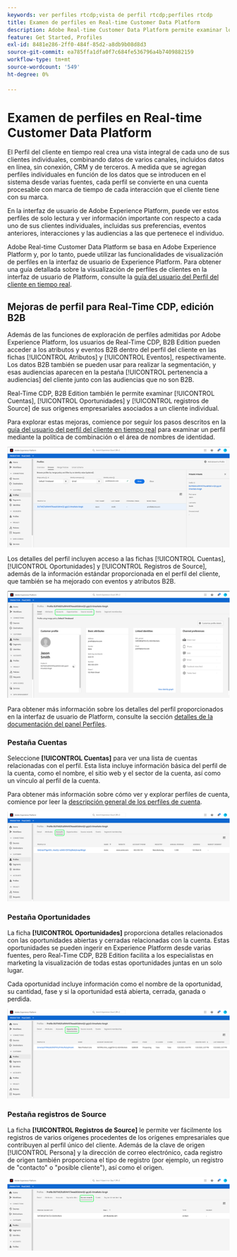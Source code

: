 ```yaml
---
keywords: ver perfiles rtcdp;vista de perfil rtcdp;perfiles rtcdp
title: Examen de perfiles en Real-time Customer Data Platform
description: Adobe Real-time Customer Data Platform permite examinar los datos del perfil del cliente en tiempo real mediante la interfaz de usuario de Adobe Experience Platform.
feature: Get Started, Profiles
exl-id: 8481e286-2ff0-484f-85d2-a8db9b08d8d3
source-git-commit: ea785ffa1dfa0f7c684fe536796a4b7409882159
workflow-type: tm+mt
source-wordcount: '549'
ht-degree: 0%

---
```



# Examen de perfiles en Real-time Customer Data Platform

El Perfil del cliente en tiempo real crea una vista integral de cada uno de sus clientes individuales, combinando datos de varios canales, incluidos datos en línea, sin conexión, CRM y de terceros. A medida que se agregan perfiles individuales en función de los datos que se introducen en el sistema desde varias fuentes, cada perfil se convierte en una cuenta procesable con marca de tiempo de cada interacción que el cliente tiene con su marca.

En la interfaz de usuario de Adobe Experience Platform, puede ver estos perfiles de solo lectura y ver información importante con respecto a cada uno de sus clientes individuales, incluidas sus preferencias, eventos anteriores, interacciones y las audiencias a las que pertenece el individuo.

Adobe Real-time Customer Data Platform se basa en Adobe Experience Platform y, por lo tanto, puede utilizar las funcionalidades de visualización de perfiles en la interfaz de usuario de Experience Platform. Para obtener una guía detallada sobre la visualización de perfiles de clientes en la interfaz de usuario de Platform, consulte la [guía del usuario del Perfil del cliente en tiempo real](../../profile/ui/user-guide.md).

## Mejoras de perfil para Real-Time CDP, edición B2B

Además de las funciones de exploración de perfiles admitidas por Adobe Experience Platform, los usuarios de Real-Time CDP, B2B Edition pueden acceder a los atributos y eventos B2B dentro del perfil del cliente en las fichas [!UICONTROL Atributos] y [!UICONTROL Eventos], respectivamente. Los datos B2B también se pueden usar para realizar la segmentación, y esas audiencias aparecen en la pestaña [!UICONTROL pertenencia a audiencias] del cliente junto con las audiencias que no son B2B.

Real-Time CDP, B2B Edition también le permite examinar [!UICONTROL Cuentas], [!UICONTROL Oportunidades] y [!UICONTROL registros de Source] de sus orígenes empresariales asociados a un cliente individual.

Para explorar estas mejoras, comience por seguir los pasos descritos en la [guía del usuario del perfil del cliente en tiempo real](../../profile/ui/user-guide.md) para examinar un perfil mediante la política de combinación o el área de nombres de identidad.

![](images/b2b-browse-profile.png)

Los detalles del perfil incluyen acceso a las fichas [!UICONTROL Cuentas], [!UICONTROL Oportunidades] y [!UICONTROL Registros de Source], además de la información estándar proporcionada en el perfil del cliente, que también se ha mejorado con eventos y atributos B2B.

![](images/b2b-profile-detail.png)

Para obtener más información sobre los detalles del perfil proporcionados en la interfaz de usuario de Platform, consulte la sección [detalles de la documentación del panel Perfiles](../../dashboards/guides/profiles.md#browse-profiles).

### Pestaña Cuentas

Seleccione **[!UICONTROL Cuentas]** para ver una lista de cuentas relacionadas con el perfil. Esta lista incluye información básica del perfil de la cuenta, como el nombre, el sitio web y el sector de la cuenta, así como un vínculo al perfil de la cuenta.

Para obtener más información sobre cómo ver y explorar perfiles de cuenta, comience por leer la [descripción general de los perfiles de cuenta](../accounts/account-profile-overview.md).

![](images/b2b-profile-accounts.png)

### Pestaña Oportunidades

La ficha **[!UICONTROL Oportunidades]** proporciona detalles relacionados con las oportunidades abiertas y cerradas relacionadas con la cuenta. Estas oportunidades se pueden ingerir en Experience Platform desde varias fuentes, pero Real-Time CDP, B2B Edition facilita a los especialistas en marketing la visualización de todas estas oportunidades juntas en un solo lugar.

Cada oportunidad incluye información como el nombre de la oportunidad, su cantidad, fase y si la oportunidad está abierta, cerrada, ganada o perdida.

![](images/b2b-profile-opportunities.png)

### Pestaña registros de Source

La ficha **[!UICONTROL Registros de Source]** le permite ver fácilmente los registros de varios orígenes procedentes de los orígenes empresariales que contribuyen al perfil único del cliente. Además de la clave de origen [!UICONTROL Persona] y la dirección de correo electrónico, cada registro de origen también proporciona el tipo de registro (por ejemplo, un registro de &quot;contacto&quot; o &quot;posible cliente&quot;), así como el origen.

![](images/b2b-profile-source-records.png)
